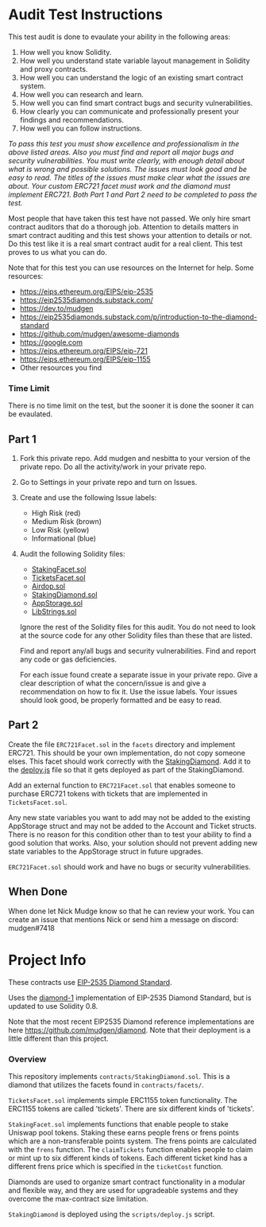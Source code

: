 # Audit Test Instructions

This test audit is done to evaulate your ability in the following areas: 

1. How well you know Solidity.
2. How well you understand state variable layout management in Solidity and proxy contracts.
3. How well you can understand the logic of an existing smart contract system.
4. How well you can research and learn.
5. How well you can find smart contract bugs and security vulnerabilities.
6. How clearly you can communicate and professionally present your findings and recommendations.
7. How well you can follow instructions.

*To pass this test you must show excellence and professionalism in the above listed areas. Also you must find and report all major bugs and security vulnerabilities. You must write clearly, with enough detail about what is wrong and possible solutions. The issues must look good and be easy to read. The titles of the issues must make clear what the issues are about. Your custom ERC721 facet must work and the diamond must implement ERC721. Both Part 1 and Part 2 need to be completed to pass the test.*

Most people that have taken this test have not passed. We only hire smart contract auditors that do a thorough job. Attention to details matters in smart contract auditing and this test shows your attention to details or not. Do this test like it is a real smart contract audit for a real client. This test proves to us what you can do.

Note that for this test you can use resources on the Internet for help.
Some resources: 
* https://eips.ethereum.org/EIPS/eip-2535
* https://eip2535diamonds.substack.com/
* https://dev.to/mudgen
* https://eip2535diamonds.substack.com/p/introduction-to-the-diamond-standard
* https://github.com/mudgen/awesome-diamonds
* https://google.com
* https://eips.ethereum.org/EIPS/eip-721
* https://eips.ethereum.org/EIPS/eip-1155
* Other resources you find

### Time Limit

There is no time limit on the test, but the sooner it is done the sooner it can be evaulated.

## Part 1
1. Fork this private repo. Add mudgen and nesbitta to your version of the private repo. Do all the activity/work in your private repo.
1. Go to Settings in your private repo and turn on Issues.
1. Create and use the following Issue labels:
    * High Risk (red)
    * Medium Risk (brown)
    * Low Risk (yellow)
    * Informational (blue)    

1. Audit the following Solidity files:
    * [StakingFacet.sol](contracts/facets/StakingFacet.sol)
    * [TicketsFacet.sol](contracts/facets/TicketsFacet.sol)
    * [Airdop.sol](contracts/Airdop.sol)
    * [StakingDiamond.sol](contracts/StakingDiamond.sol)
    * [AppStorage.sol](contracts/libraries/AppStorage.sol)
    * [LibStrings.sol](contracts/libraries/LibStrings.sol)

    Ignore the rest of the Solidity files for this audit. You do not need to look at the source code for any other Solidity files than these that are listed.
    
    Find and report any/all bugs and security vulnerabilities. Find and report any code or gas deficiencies.
    
    For each issue found create a separate issue in your private repo. Give a clear description of what the concern/issue is and give a recommendation on how to fix it. Use the issue labels. Your issues should look good, be properly formatted and be easy to read. 
    
## Part 2

Create the file `ERC721Facet.sol` in the `facets` directory and implement ERC721. This should be your own implementation, do not copy someone elses. This facet should work correctly with the [StakingDiamond](contracts/StakingDiamond.sol). Add it to the [deploy.js](scripts/deploy.js) file so that it gets deployed as part of the StakingDiamond.

Add an external function to `ERC721Facet.sol` that enables someone to purchase ERC721 tokens with tickets that are implemented in `TicketsFacet.sol`.

Any new state variables you want to add may not be added to the existing AppStorage struct and may not be added to the Account and Ticket structs. There is no reason for this condition other than to test your ability to find a good solution that works. Also, your solution should not prevent adding new state variables to the AppStorage struct in future upgrades.

`ERC721Facet.sol` should work and have no bugs or security vulnerabilities. 

## When Done

When done let Nick Mudge know so that he can review your work. You can create an issue that mentions Nick or send him a message on discord: mudgen#7418

 


# Project Info

These contracts use [EIP-2535 Diamond Standard](https://eips.ethereum.org/EIPS/eip-2535).

Uses the [diamond-1](https://github.com/mudgen/diamond-1) implementation of EIP-2535 Diamond Standard, but is updated to use Solidity 0.8.

Note that the most recent EIP2535 Diamond reference implementations are here https://github.com/mudgen/diamond.  Note that their deployment is a little different than this project.

### Overview

This repository implements `contracts/StakingDiamond.sol`. This is a diamond that utilizes the facets found in `contracts/facets/`.

`TicketsFacet.sol` implements simple ERC1155 token functionality. The ERC1155 tokens are called 'tickets'. There are six different kinds of 'tickets'.

 `StakingFacet.sol` implements functions that enable people to stake Uniswap pool tokens. Staking these earns people frens or frens points which are a non-transferable points system. The frens points are calculated with the `frens` function. The `claimTickets` function enables people to claim or mint up to six different kinds of tokens.  Each different ticket kind has a different frens price which is specified in the `ticketCost` function.
 
 Diamonds are used to organize smart contract functionality in a modular and flexible way, and they are used for upgradeable systems and they overcome the max-contract size limitation. 

`StakingDiamond` is deployed using the `scripts/deploy.js` script.



